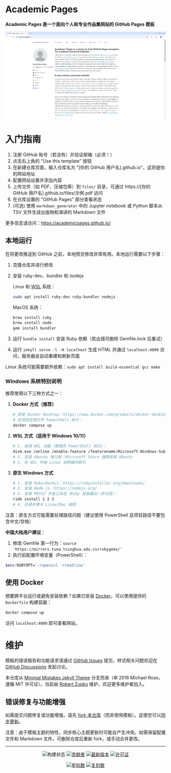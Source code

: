 # Academic Pages
**Academic Pages 是一个面向个人和专业作品集网站的 GitHub Pages 模板**

![模板示例](images/homepage.png "Academic Pages 模板示例")

# 入门指南

1. 注册 GitHub 账号（若没有）并验证邮箱（必须！）
2. 点击右上角的 "Use this template" 按钮
3. 在新建仓库页面，输入仓库名为 "[你的 GitHub 用户名].github.io"，这将是你的网站地址
4. 配置网站设置并添加内容
5. 上传文件（如 PDF、压缩包等）到 `files/` 目录，可通过 https://[你的 GitHub 用户名].github.io/files/示例.pdf 访问
6. 在仓库设置的 "GitHub Pages" 部分查看状态
7. (可选) 使用 `markdown_generator` 中的 Jupyter notebook 或 Python 脚本从 TSV 文件生成出版物和演讲的 Markdown 文件

更多信息请访问：https://academicpages.github.io/

## 本地运行

在将更改推送到 GitHub 之前，本地预览修改非常有用。本地运行需要以下步骤：

1. 克隆仓库并进行修改
2. 安装 ruby-dev、bundler 和 nodejs

    Linux 和 [WSL](https://learn.microsoft.com/en-us/windows/wsl/about) 系统：
    ```bash
    sudo apt install ruby-dev ruby-bundler nodejs
    ```
    
    MacOS 系统：
    ```bash
    brew install ruby
    brew install node
    gem install bundler
    ```

3. 运行 `bundle install` 安装 Ruby 依赖（若出错可删除 Gemfile.lock 后重试）
4. 运行 `jekyll serve -l -H localhost` 生成 HTML 并通过 `localhost:4000` 访问，服务器会自动重建和刷新页面

Linux 系统可能需要额外依赖：`sudo apt install build-essential gcc make`

### Windows 系统特别说明

推荐使用以下三种方式之一：

1. **Docker 方式（推荐）**
    ```bash
    # 安装 Docker Desktop：https://www.docker.com/products/docker-desktop/
    # 在项目目录打开 PowerShell 执行：
    docker compose up
    ```

2. **WSL 方式（适用于 Windows 10/11）**
    ```bash
    # 1. 启用 WSL 功能（管理员 PowerShell 执行）：
    dism.exe /online /enable-feature /featurename:Microsoft-Windows-Subsystem-Linux /all /norestart
    # 2. 安装 Ubuntu 发行版：Microsoft Store 搜索安装 Ubuntu
    # 3. 在 WSL 中按 Linux 说明操作即可
    ```

3. **原生 Windows 方式**
    ```bash
    # 1. 安装 Ruby+Devkit：https://rubyinstaller.org/downloads/
    # 2. 安装 Node.js：https://nodejs.org/
    # 3. 安装 MSYS2 开发工具包（Ruby 安装最后一步勾选）：
    ridk install 1 2 3
    # 4. 后续步骤与 Linux/Mac 相同
    ```

注意：原生方式可能需要处理路径问题（建议使用 PowerShell 且项目路径不要包含中文/空格）

**中国大陆用户建议**：
1. 修改 Gemfile 第一行为：`source 'https://mirrors.tuna.tsinghua.edu.cn/rubygems/'`
2. 执行前配置环境变量（PowerShell）：
```bash
$env:RUBYOPT='-ropenssl -rreadline'
```

## 使用 Docker

想要跨平台运行或避免安装依赖？如果已安装 [Docker](https://www.docker.com/)，可以使用提供的 `Dockerfile` 构建容器：

```bash
docker compose up
```

访问 `localhost:4000` 即可查看网站。

# 维护

模板的错误报告和功能请求请通过 [GitHub Issues](https://github.com/academicpages/academicpages.github.io/issues/new/choose) 提交。样式相关问题欢迎在 [GitHub Discussions](https://github.com/academicpages/academicpages.github.io/discussions) 发起讨论。

本仓库从 [Minimal Mistakes Jekyll Theme](https://mmistakes.github.io/minimal-mistakes/) 分支而来（© 2016 Michael Rose，遵循 MIT 许可证）。当前由 [Robert Zupko](https://github.com/rjzupkoii) 维护，欢迎更多维护者加入。

## 错误修复与功能增强

如需提交问题修复或功能增强，请先 [fork 本仓库](https://docs.github.com/en/pull-requests/collaborating-with-pull-requests/working-with-forks/fork-a-repo)（而非使用模板）。这使您可以[同步更新](https://docs.github.com/en/pull-requests/collaborating-with-pull-requests/working-with-forks/syncing-a-fork)。

注意：由于模板主题的特性，同步核心主题更新时可能会产生冲突。如需保留配置文件和 Markdown 文件，可删除仓库后重新 fork，或手动合并更改。

---
<div align="center">
    
![构建状态](https://github.com/academicpages/academicpages.github.io/actions/workflows/pages/pages-build-deployment/badge.svg)
[![贡献者](https://img.shields.io/github/contributors/academicpages/academicpages.github.io.svg)](https://github.com/academicpages/academicpages.github.io/graphs/contributors)
[![最新版本](https://img.shields.io/github/v/release/academicpages/academicpages.github.io)](https://github.com/academicpages/academicpages.github.io/releases/latest)
[![许可证](https://img.shields.io/github/license/academicpages/academicpages.github.io?color=blue)](https://github.com/academicpages/academicpages.github.io/blob/master/LICENSE)

[![星标数](https://img.shields.io/github/stars/academicpages/academicpages.github.io)](https://github.com/academicpages/academicpages.github.io)
[![复刻数](https://img.shields.io/github/forks/academicpages/academicpages.github.io)](https://github.com/academicpages/academicpages.github.io/fork)
</div>
